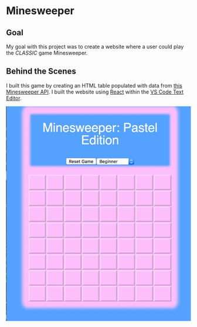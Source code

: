 # Minesweeper


## Goal

My goal with this project was to create a website where a user could play the *CLASSIC* game Minesweeper.

## Behind the Scenes

I built this game by creating an HTML table populated with data from [this Minesweeper API](https://minesweeper-api.herokuapp.com/). I built the website using [React](https://reactjs.orggit) within the [VS Code Text Editor](https://code.visualstudio.com/).


<img src="https://github.com/WillWarren1/minesweeper/blob/master/src/readmeimg/minesweeper.gif">
